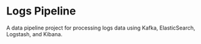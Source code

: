 # Logs Pipeline

A data pipeline project for processing logs data using Kafka, ElasticSearch, Logstash, and Kibana.
